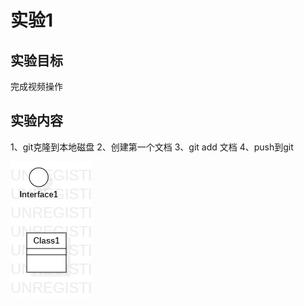 # 实验1

## 实验目标
完成视频操作

## 实验内容
1、git克隆到本地磁盘
2、创建第一个文档
3、git add 文档
4、push到git

![第一张uml图](./Model1.jpg)
